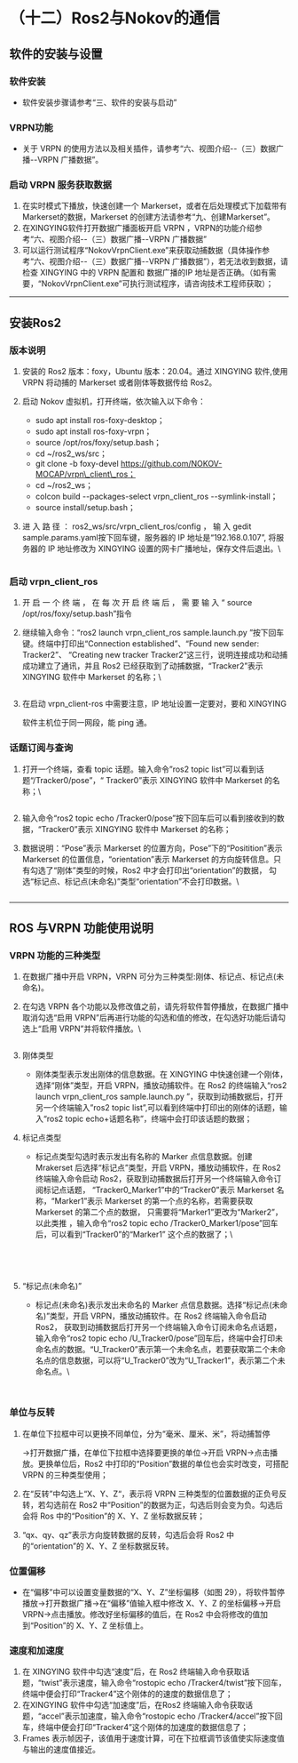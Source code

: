 # （十二）Ros2与Nokov的通信

## **软件的安装与设置**

### **软件安装**

* 软件安装步骤请参考“三、软件的安装与启动”

### **VRPN功能**

* 关于 VRPN 的使用方法以及相关插件，请参考“六、视图介绍--（三）数据广播--VRPN 广播数据”。

### **启动 VRPN 服务获取数据**

1. 在实时模式下播放，快速创建一个 Markerset，或者在后处理模式下加载带有Markerset的数据，Markerset 的创建方法请参考“九、创建Markerset”。
2. 在XINGYING软件打开数据广播面板开启 VRPN ，VRPN的功能介绍参考“六、视图介绍--（三）数据广播--VRPN 广播数据”
3. 可以运行测试程序“NokovVrpnClient.exe”来获取动捕数据（具体操作参考“六、视图介绍--（三）数据广播--VRPN 广播数据”），若无法收到数据，请检查 XINGYING 中的 VRPN 配置和 数据广播的IP 地址是否正确。（如有需要，“NokovVrpnClient.exe”可执行测试程序，请咨询技术工程师获取）；

***

## **安装Ros2**

### **版本说明**

1. 安装的 Ros2 版本：foxy，Ubuntu 版本：20.04。通过 XINGYING 软件,使用 VRPN 将动捕的 Markerset 或者刚体等数据传给 Ros2。
2. 启动 Nokov 虚拟机，打开终端，依次输入以下命令：
   * sudo apt install ros-foxy-desktop；
   * sudo apt install ros-foxy-vrpn；
   * source /opt/ros/foxy/setup.bash；
   * cd \~/ros2\_ws/src；
   * git clone -b foxy-devel https://github.com/NOKOV-MOCAP/vrpn\_client\_ros；
   * cd \~/ros2\_ws；
   * colcon build --packages-select vrpn\_client\_ros --symlink-install；
   * source install/setup.bash；
3.  进 入 路 径 ： ros2\_ws/src/vrpn\_client\_ros/config ， 输 入 gedit sample.params.yaml按下回车键，服务器的 IP 地址是“192.168.0.107”, 将服务器的 IP 地址修改为 XINGYING 设置的网卡广播地址，保存文件后退出。\


    <figure><img src="../.gitbook/assets/image (69).png" alt=""><figcaption></figcaption></figure>

### **启动 vrpn\_client\_ros**

1. 开 启 一 个 终 端 ， 在 每 次 开 启 终 端 后 ， 需 要 输 入 “ source /opt/ros/foxy/setup.bash”指令
2.  继续输入命令：“ros2 launch vrpn\_client\_ros sample.launch.py  ”按下回车键。终端中打印出“Connection established”、“Found new sender: Tracker2”、 “Creating new tracker Tracker2”这三行，说明连接成功和动捕成功建立了通讯，并且 Ros2 已经获取到了动捕数据，“Tracker2”表示 XINGYING 软件中 Markerset 的名称；\


    <figure><img src="../.gitbook/assets/image (70).png" alt=""><figcaption></figcaption></figure>
3.  在启动 vrpn\_client-ros 中需要注意，IP 地址设置一定要对，要和 XINGYING

    软件主机位于同一网段，能 ping 通。

### **话题订阅与查询**

1.  打开一个终端，查看 topic 话题。输入命令”ros2 topic list”可以看到话题“/Tracker0/pose”，“   Tracker0”表示 XINGYING 软件中 Markerset 的名称；\


    <figure><img src="../.gitbook/assets/image (71).png" alt=""><figcaption></figcaption></figure>
2. 输入命令“ros2 topic echo /Tracker0/pose”按下回车后可以看到接收到的数据，“Tracker0”表示 XINGYING 软件中 Markerset 的名称；
3.  数据说明：“Pose”表示 Markerset 的位置方向，Pose”下的“Positition”表示 Markerset 的位置信息，“orientation”表示 Markerset 的方向旋转信息。只有勾选了“刚体”类型的时候，Ros2 中才会打印出“orientation”的数据， 勾选“标记点、标记点(未命名)”类型“orientation”不会打印数据。\


    <figure><img src="../.gitbook/assets/image (72).png" alt=""><figcaption></figcaption></figure>





***

## **ROS 与VRPN 功能使用说明**

### **VRPN 功能的三种类型**

1. 在数据广播中开启 VRPN，VRPN 可分为三种类型:刚体、标记点、标记点(未命名)。
2.  在勾选 VRPN 各个功能以及修改值之前，请先将软件暂停播放，在数据广播中取消勾选“启用 VRPN”后再进行功能的勾选和值的修改，在勾选好功能后请勾选上“启用 VRPN”并将软件播放。\


    <figure><img src="../.gitbook/assets/image (452).png" alt=""><figcaption></figcaption></figure>
3. 刚体类型
   * 刚体类型表示发出刚体的信息数据。在 XINGYING 中快速创建一个刚体，选择“刚体”类型，开启 VRPN，播放动捕软件。在 Ros2 的终端输入“ros2 launch vrpn\_client\_ros sample.launch.py ”，获取到动捕数据后，打开另一个终端输入”ros2 topic list”,可以看到终端中打印出的刚体的话题，输入“ros2 topic echo+话题名称”，终端中会打印该话题的数据；
4. 标记点类型
   *   标记点类型勾选时表示发出有名称的 Marker 点信息数据。创建 Mrakerset 后选择“标记点”类型，开启 VRPN，播放动捕软件，在 Ros2 终端输入命令启动 Ros2，获取到动捕数据后打开另一个终端输入命令订阅标记点话题， “Tracker0\_Marker1”中的“Tracker0”表示 Markerset 名称，“Marker1”表示 Markerset 的第一个点的名称，若需要获取 Markerset 的第二个点的数据， 只需要将“Marker1”更改为“Marker2”，以此类推 ，输入命令“ros2 topic echo /Tracker0\_Marker1/pose”回车后，可以看到“Tracker0”的“Marker1” 这个点的数据了；\


       <figure><img src="../.gitbook/assets/image (453).png" alt=""><figcaption><p><br></p></figcaption></figure>

       <figure><img src="../.gitbook/assets/image (455).png" alt=""><figcaption></figcaption></figure>
5. “标记点(未命名)”
   *   标记点(未命名)表示发出未命名的 Marker 点信息数据。选择“标记点(未命名)”类型，开启 VRPN，播放动捕软件。在 Ros2 终端输入命令启动 Ros2， 获取到动捕数据后打开另一个终端输入命令订阅未命名点话题，输入命令“ros2 topic echo /U\_Tracker0/pose”回车后，终端中会打印未命名点的数据。“U\_Tracker0”表示第一个未命名点，若要获取第二个未命名点的信息数据，可以将“U\_Tracker0”改为“U\_Tracker1”，表示第二个未命名点。\


       <figure><img src="../.gitbook/assets/image (456).png" alt=""><figcaption></figcaption></figure>

       <figure><img src="../.gitbook/assets/image (457).png" alt=""><figcaption></figcaption></figure>

### **单位与反转**

1.  在单位下拉框中可以更换不同单位，分为“毫米、厘米、米”，将动捕暂停

    →打开数据广播，在单位下拉框中选择要更换的单位→开启 VRPN→点击播放。更换单位后，Ros2 中打印的“Position”数据的单位也会实时改变，可搭配 VRPN 的三种类型使用；
2. 在“反转”中勾选上“X、Y、Z“，表示将 VRPN 三种类型的位置数据的正负号反转，若勾选前在 Ros2 中“Position”的数据为正，勾选后则会变为负。勾选后会将 Ros 中的“Position”的 X、Y、Z 坐标数据反转；
3. “qx、qy、qz”表示方向旋转数据的反转，勾选后会将 Ros2 中 的“orientation”的 X、Y、Z 坐标数据反转。

### **位置偏移**

* 在“偏移”中可以设置变量数据的“X、Y、Z”坐标偏移（如图 29），将软件暂停播放→打开数据广播→在“偏移”值输入框中修改 X、Y、Z 的坐标偏移→开启 VRPN→点击播放。修改好坐标偏移的值后，在 Ros2 中会将修改的值加到“Position”的 X、Y、Z 坐标值上。

### **速度和加速度**

1. 在 XINGYING 软件中勾选“速度”后，在 Ros2 终端输入命令获取话题，“twist”表示速度，输入命令“rostopic echo /Tracker4/twist”按下回车，终端中便会打印“Tracker4”这个刚体的的速度的数据信息了；
2. 在XINGYING 软件中勾选“加速度”后，在Ros2 终端输入命令获取话题，“accel”表示加速度，输入命令“rostopic echo /Tracker4/accel”按下回车，终端中便会打印“Tracker4”这个刚体的加速度的数据信息了；
3. Frames 表示帧因子，该值用于速度计算，可在下拉框调节该值使实际速度值与输出的速度值接近。
